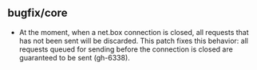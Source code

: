 ## bugfix/core

* At the moment, when a net.box connection is closed, all requests that has
  not been sent will be discarded. This patch fixes this behavior: all requests
  queued for sending before the connection is closed are guaranteed to be sent
  (gh-6338).
